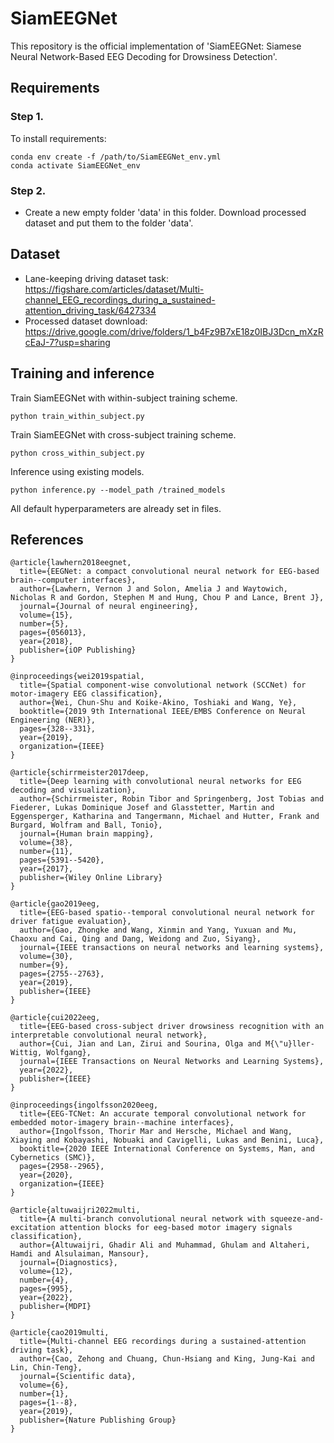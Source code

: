 # SiamEEGNet
This repository is the official implementation of 'SiamEEGNet: Siamese Neural Network-Based EEG Decoding for Drowsiness Detection'.

## Requirements
### Step 1.
To install requirements:
```
conda env create -f /path/to/SiamEEGNet_env.yml
conda activate SiamEEGNet_env
```
### Step 2.
- Create a new empty folder 'data' in this folder. Download processed dataset and put them to the folder 'data'.

## Dataset
- Lane-keeping driving dataset task: https://figshare.com/articles/dataset/Multi-channel_EEG_recordings_during_a_sustained-attention_driving_task/6427334
- Processed dataset download: https://drive.google.com/drive/folders/1_b4Fz9B7xE18z0IBJ3Dcn_mXzRcEaJ-7?usp=sharing

## Training and inference

Train SiamEEGNet with within-subject training scheme.
```
python train_within_subject.py
```
Train SiamEEGNet with cross-subject training scheme.
```
python cross_within_subject.py
```
Inference using existing models.
```
python inference.py --model_path /trained_models
```
All default hyperparameters are already set in files.

## References
```
@article{lawhern2018eegnet,
  title={EEGNet: a compact convolutional neural network for EEG-based brain--computer interfaces},
  author={Lawhern, Vernon J and Solon, Amelia J and Waytowich, Nicholas R and Gordon, Stephen M and Hung, Chou P and Lance, Brent J},
  journal={Journal of neural engineering},
  volume={15},
  number={5},
  pages={056013},
  year={2018},
  publisher={iOP Publishing}
}
```
```
@inproceedings{wei2019spatial,
  title={Spatial component-wise convolutional network (SCCNet) for motor-imagery EEG classification},
  author={Wei, Chun-Shu and Koike-Akino, Toshiaki and Wang, Ye},
  booktitle={2019 9th International IEEE/EMBS Conference on Neural Engineering (NER)},
  pages={328--331},
  year={2019},
  organization={IEEE}
}
```

```
@article{schirrmeister2017deep,
  title={Deep learning with convolutional neural networks for EEG decoding and visualization},
  author={Schirrmeister, Robin Tibor and Springenberg, Jost Tobias and Fiederer, Lukas Dominique Josef and Glasstetter, Martin and Eggensperger, Katharina and Tangermann, Michael and Hutter, Frank and Burgard, Wolfram and Ball, Tonio},
  journal={Human brain mapping},
  volume={38},
  number={11},
  pages={5391--5420},
  year={2017},
  publisher={Wiley Online Library}
}
```

```
@article{gao2019eeg,
  title={EEG-based spatio--temporal convolutional neural network for driver fatigue evaluation},
  author={Gao, Zhongke and Wang, Xinmin and Yang, Yuxuan and Mu, Chaoxu and Cai, Qing and Dang, Weidong and Zuo, Siyang},
  journal={IEEE transactions on neural networks and learning systems},
  volume={30},
  number={9},
  pages={2755--2763},
  year={2019},
  publisher={IEEE}
}
```

```
@article{cui2022eeg,
  title={EEG-based cross-subject driver drowsiness recognition with an interpretable convolutional neural network},
  author={Cui, Jian and Lan, Zirui and Sourina, Olga and M{\"u}ller-Wittig, Wolfgang},
  journal={IEEE Transactions on Neural Networks and Learning Systems},
  year={2022},
  publisher={IEEE}
}
```
```
@inproceedings{ingolfsson2020eeg,
  title={EEG-TCNet: An accurate temporal convolutional network for embedded motor-imagery brain--machine interfaces},
  author={Ingolfsson, Thorir Mar and Hersche, Michael and Wang, Xiaying and Kobayashi, Nobuaki and Cavigelli, Lukas and Benini, Luca},
  booktitle={2020 IEEE International Conference on Systems, Man, and Cybernetics (SMC)},
  pages={2958--2965},
  year={2020},
  organization={IEEE}
}
```

```
@article{altuwaijri2022multi,
  title={A multi-branch convolutional neural network with squeeze-and-excitation attention blocks for eeg-based motor imagery signals classification},
  author={Altuwaijri, Ghadir Ali and Muhammad, Ghulam and Altaheri, Hamdi and Alsulaiman, Mansour},
  journal={Diagnostics},
  volume={12},
  number={4},
  pages={995},
  year={2022},
  publisher={MDPI}
}
```

```
@article{cao2019multi,
  title={Multi-channel EEG recordings during a sustained-attention driving task},
  author={Cao, Zehong and Chuang, Chun-Hsiang and King, Jung-Kai and Lin, Chin-Teng},
  journal={Scientific data},
  volume={6},
  number={1},
  pages={1--8},
  year={2019},
  publisher={Nature Publishing Group}
}
```
